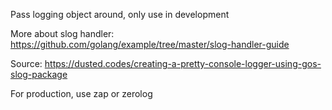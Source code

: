 Pass logging object around, only use in development

More about slog handler: https://github.com/golang/example/tree/master/slog-handler-guide

Source: https://dusted.codes/creating-a-pretty-console-logger-using-gos-slog-package

For production, use zap or zerolog
